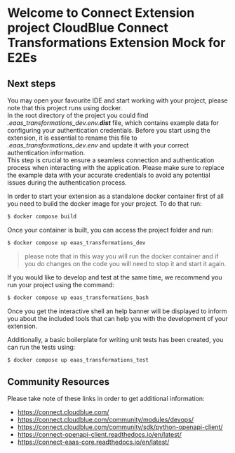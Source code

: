 # Welcome to Connect Extension project CloudBlue Connect Transformations Extension Mock for E2Es

## Next steps

You may open your favourite IDE and start working with your project, please note that this project runs using docker.  
In the root directory of the project you could find *.eaas_transformations_dev.env.__dist__* file, 
which contains example data for configuring your authentication credentials. Before you start using the extension, 
it is essential to rename this file to *.eaas_transformations_dev.env* and update it with your correct authentication 
information.  
This step is crucial to ensure a seamless connection and authentication process when interacting with the application. Please make sure to replace the example data with your accurate credentials to avoid any potential issues during the authentication process.  

In order to start your extension as a standalone docker container first of all you need to build the docker image for your project. To do that run:

```sh
$ docker compose build
```

Once your container is built, you can access the project folder and run:

```sh
$ docker compose up eaas_transformations_dev
```

> please note that in this way you will run the docker container and if you do changes on the code you will need to stop it and start it again.


If you would like to develop and test at the same time, we recommend you run your project using the command:

```sh
$ docker compose up eaas_transformations_bash
```

Once you get the interactive shell an help banner will be displayed to inform you about the included tools that can help you with the development of your extension.


Additionally, a basic boilerplate for writing unit tests has been created, you can run the tests using:

```sh
$ docker compose up eaas_transformations_test
```


## Community Resources

Please take note of these links in order to get additional information:

* https://connect.cloudblue.com/
* https://connect.cloudblue.com/community/modules/devops/
* https://connect.cloudblue.com/community/sdk/python-openapi-client/
* https://connect-openapi-client.readthedocs.io/en/latest/
* https://connect-eaas-core.readthedocs.io/en/latest/
